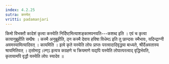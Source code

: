 ```yaml
---
index: 4.2.25
sutra: कस्येत्‌
vritti: padamanjari
---
```


 किमो विभक्तौ कादेशं कृत्वा कस्येति निर्दिष्टमित्याशङ्कामपनयति---कशब्द इति । एवं च कृत्वा कायानुब्रूहीति सम्प्रैषः । कस्मै अनुब्रूहीति, ठ्न कस्मै देवाय हविषा विधेमऽ इति तु छान्दसः स्मैभावः, यदिन्द्राग्नी अवमस्यामित्यादिवत् । कायमिति । इत्वे कृते यस्येति लोपः प्राप्तः परत्वादादिवृद्ध्या बाध्यते, श्रीर्देअवतास्य श्रायमितिवत् । ठ्सोमाट्ट।ल्ण्ऽ इत्यत्र कग्रहणे च क्रियमाणे यद्यपि यस्येति लोपात्परत्वाद् वृद्धिर्भवति, कृतायामपि वृद्धौ यस्येति लोपः स्यादेव ॥